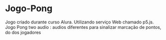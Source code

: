 # Jogo-Pong
Jogo criado durante curso Alura. Utilizando serviço Web chamado p5.js.
Jogo Pong two audio : audios diferentes para sinalizar marcação de pontos, do dos jogadores
